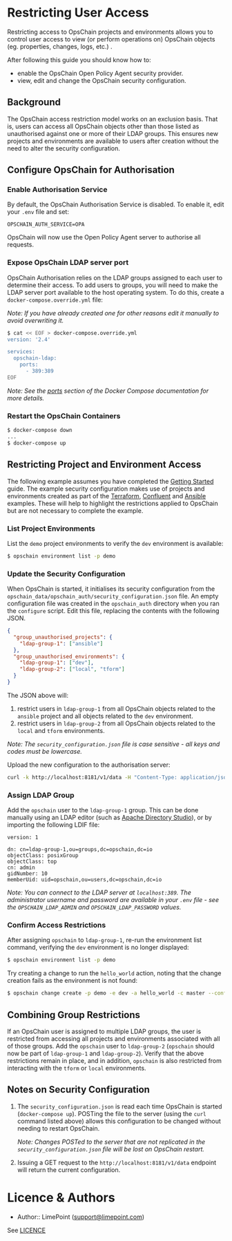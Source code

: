 # Restricting User Access

Restricting access to OpsChain projects and environments allows you to control user access to view (or perform operations on) OpsChain objects (eg. properties, changes, logs, etc.) .

After following this guide you should know how to:
- enable the OpsChain Open Policy Agent security provider.
- view, edit and change the OpsChain security configuration.

## Background

The OpsChain access restriction model works on an exclusion basis. That is, users can access all OpsChain objects other than those listed as unauthorised against one or more of their LDAP groups. This ensures new projects and environments are available to users after creation without the need to alter the security configuration.

## Configure OpsChain for Authorisation

### Enable Authorisation Service

By default, the OpsChain Authorisation Service is disabled. To enable it, edit your `.env` file and set:
```
OPSCHAIN_AUTH_SERVICE=OPA
```

OpsChain will now use the Open Policy Agent server to authorise all requests.

### Expose OpsChain LDAP server port

OpsChain Authorisation relies on the LDAP groups assigned to each user to determine their access. To add users to groups, you will need to make the LDAP server port available to the host operating system. To do this, create a `docker-compose.override.yml` file:

_Note: If you have already created one for other reasons edit it manually to avoid overwriting it._

```bash
$ cat << EOF > docker-compose.override.yml
version: '2.4'

services:
  opschain-ldap:
    ports:
      - 389:389
EOF
```


_Note: See the [ports](https://docs.docker.com/compose/compose-file/compose-file-v2/#ports) section of the Docker Compose documentation for more details._

### Restart the OpsChain Containers

```bash
$ docker-compose down
...
$ docker-compose up
```

## Restricting Project and Environment Access

The following example assumes you have completed the [Getting Started](getting_started.md) guide. The example security configuration makes use of projects and environments created as part of the [Terraform](running_a_simple_terraform_change.md), [Confluent](running_a_complex_change.md) and [Ansible](running_an_aws_ansible_change.md) examples. These will help to highlight the restrictions applied to OpsChain but are not necessary to complete the example.

### List Project Environments

List the `demo` project environments to verify the `dev` environment is available:

```bash
$ opschain environment list -p demo
```

### Update the Security Configuration

When OpsChain is started, it initialises its security configuration from the `opschain_data/opschain_auth/security_configuration.json` file. An empty configuration file was created in the `opschain_auth` directory when you ran the `configure` script. Edit this file, replacing the contents with the following JSON.

```json
{
  "group_unauthorised_projects": {
    "ldap-group-1": ["ansible"]
  },
  "group_unauthorised_environments": {
    "ldap-group-1": ["dev"],
    "ldap-group-2": ["local", "tform"]
  }
}
```

The JSON above will:
1. restrict users in `ldap-group-1` from all OpsChain objects related to the `ansible` project and all objects related to the `dev` environment.
2. restrict users in `ldap-group-2` from all OpsChain objects related to the `local` and `tform` environments.


_Note: The `security_configuration.json` file is case sensitive - all keys and codes must be lowercase._

Upload the new configuration to the authorisation server:

```bash
curl -k http://localhost:8181/v1/data -H "Content-Type: application/json" -X PUT -d "@./opschain_data/opschain_auth/security_configuration.json"
```

### Assign LDAP Group

Add the `opschain` user to the `ldap-group-1` group. This can be done manually using an LDAP editor (such as [Apache Directory Studio](https://directory.apache.org/studio/)), or by importing the following LDIF file:

```
version: 1

dn: cn=ldap-group-1,ou=groups,dc=opschain,dc=io
objectClass: posixGroup
objectClass: top
cn: admin
gidNumber: 10
memberUid: uid=opschain,ou=users,dc=opschain,dc=io
```

_Note: You can connect to the LDAP server at `localhost:389`. The administrator username and password are available in your `.env` file - see the `OPSCHAIN_LDAP_ADMIN` and `OPSCHAIN_LDAP_PASSWORD` values._

### Confirm Access Restrictions

After assigning `opschain` to `ldap-group-1`, re-run the environment list command, verifying the `dev` environment is no longer displayed:

```bash
$ opschain environment list -p demo
```

Try creating a change to run the `hello_world` action, noting that the change creation fails as the environment is not found:

```bash
$ opschain change create -p demo -e dev -a hello_world -c master --confirm
```

## Combining Group Restrictions

If an OpsChain user is assigned to multiple LDAP groups, the user is restricted from accessing all projects and environments associated with all of those groups. Add the `opschain` user to `ldap-group-2` (`opschain` should now be part of `ldap-group-1` and `ldap-group-2`). Verify that the above restrictions remain in place, and in addition, `opschain` is also restricted from interacting with the `tform` or `local` environments.

## Notes on Security Configuration

1. The `security_configuration.json` is read each time OpsChain is started (`docker-compose up`). POSTing the file to the server (using the `curl` command listed above) allows this configuration to be changed without needing to restart OpsChain.

    _Note: Changes POSTed to the server that are not replicated in the `security_configuration.json` file will be lost on OpsChain restart._
2. Issuing a GET request to the `http://localhost:8181/v1/data` endpoint will return the current configuration.

# Licence & Authors
- Author:: LimePoint (support@limepoint.com)

See [LICENCE](../LICENCE)
